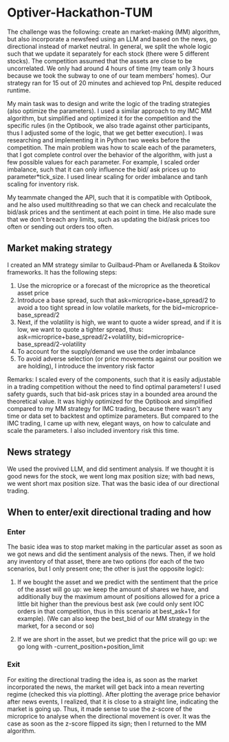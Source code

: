 # Optiver-Hackathon-TUM
The challenge was the following: create an market-making (MM) algorithm, but also incorporate a newsfeed using an LLM and based on the news, go directional instead of market neutral.
In general, we split the whole logic such that we update it separately for each stock (there were 5 different stocks). 
The competition assumed that the assets are close to be uncorrelated.
We only had around 4 hours of time (my team only 3 hours because we took the subway to one of our team members' homes).
Our strategy ran for 15 out of 20 minutes and achieved top PnL despite reduced runtime. 

My main task was to design and write the logic of the trading strategies (also optimize the parameters). 
I used a similar approach to my IMC MM algorithm, but simplified and optimized it for the competition and the specific rules (in the Optibook, we also trade against other participants, thus I adjusted some of the logic, that we get better execution). I was researching and implementing it in Python two weeks before the competition. The main problem was how to scale each of the parameters, that I got complete control over the behavior of the algorithm, with just a few possible values for each parameter. For example, I scaled order imbalance, such that it can only influence the bid/ ask prices up to parameter*tick_size. I used linear scaling for order imbalance and tanh scaling for inventory risk.

My teammate changed the API, such that it is compatible with Optibook, and he also used multithreading
so that we can check and recalculate the bid/ask prices and the sentiment at each point in time. 
He also made sure that we don't breach any limits, such as updating the bid/ask prices too often or sending out orders too often.

## Market making strategy
I created an MM strategy similar to Guilbaud-Pham or Avellaneda & Stoikov frameworks. It has the following steps:

1. Use the microprice or a forecast of the microprice as the theoretical asset price
2. Introduce a base spread, such that ask=microprice+base_spread/2 to avoid a too tight spread in low volatile markets, for the bid=microprice-base_spread/2
3. Next, if the volatility is high, we want to quote a wider spread, and if it is low, we want to quote a tighter spread, thus: ask=microprice+base_spread/2+volatility, bid=microprice-base_spread/2-volatility
4. To account for the supply/demand we use the order imbalance
5. To avoid adverse selection (or price movements against our position we are holding), I introduce the inventory risk factor
   
Remarks: I scaled every of the components, such that it is easily adjustable in a trading competition without the need to find optimal parameters!
I used safety guards, such that bid-ask prices stay in a bounded area around the theoretical value. 
It was highly optimized for the Optibook and simplified compared to my MM strategy for IMC trading, because there wasn't any time or data set to backtest and optimize parameters. But compared to the IMC trading, 
I came up with new, elegant ways, on how to calculate and scale the parameters. I also included inventory risk this time.



## News strategy
We used the provived LLM, and did sentiment analysis. If we thought it is good news for the stock, we went long max position size; with bad news, we went short max position size. That was the basic idea of our directional trading.


## When to enter/exit directional trading and how
### Enter
The basic idea was to stop market making in the particular asset as soon as we got news and did the sentiment analysis of the news.
Then, if we hold any inventory of that asset, there are two options (for each of the two scenarios, but I only present one; the other is just the opposite logic):
1. If we bought the asset and we predict with the sentiment that the price of the asset will go up: we keep the amount of shares we have, and additionally buy the maximum amount of positions allowed for a price a little bit higher than the previous best ask (we could only sent IOC orders in that competition, thus in this scenario at best_ask+1 for example). (We can also keep the best_bid of our MM strategy in the market, for a second or so)
  
2. If we are short in the asset, but we predict that the price will go up: we go long with -current_position+position_limit

### Exit
For exiting the directional trading the idea is, as soon as the market incorporated the news, the market will get back into a mean reverting regime (checked this via plotting). 
After plotting the average price behavior after news events, I realized, that it is close to a straight line, indicating the market is going up. Thus, it made sense to use the z-score of the microprice to analyse 
when the directional movement is over. It was the case as soon as the z-score flipped its sign; then I returned to the MM algorithm.
